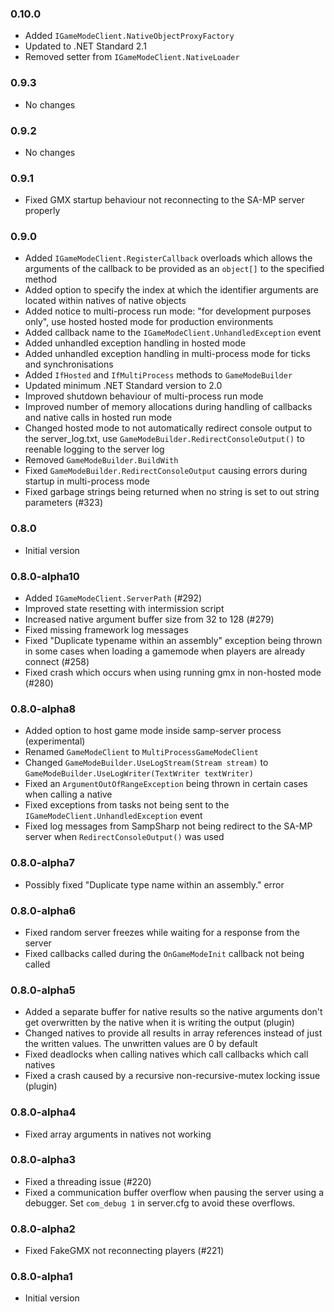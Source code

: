 ### 0.10.0
- Added `IGameModeClient.NativeObjectProxyFactory`
- Updated to .NET Standard 2.1
- Removed setter from `IGameModeClient.NativeLoader`

### 0.9.3
- No changes

### 0.9.2
- No changes

### 0.9.1
- Fixed GMX startup behaviour not reconnecting to the SA-MP server properly

### 0.9.0
- Added `IGameModeClient.RegisterCallback` overloads which allows the arguments of the callback to be provided as an `object[]` to the specified method
- Added option to specify the index at which the identifier arguments are located within natives of native objects
- Added notice to multi-process run mode: "for development purposes only", use hosted hosted mode for production environments
- Added callback name to the `IGameModeClient.UnhandledException` event
- Added unhandled exception handling in hosted mode
- Added unhandled exception handling in multi-process mode for ticks and synchronisations
- Added `IfHosted` and `IfMultiProcess` methods to `GameModeBuilder`
- Updated minimum .NET Standard version to 2.0
- Improved shutdown behaviour of multi-process run mode
- Improved number of memory allocations during handling of callbacks and native calls in hosted run mode
- Changed hosted mode to not automatically redirect console output to the server_log.txt, use `GameModeBuilder.RedirectConsoleOutput()` to reenable logging to the server log
- Removed `GameModeBuilder.BuildWith`
- Fixed `GameModeBuilder.RedirectConsoleOutput` causing errors during startup in multi-process mode
- Fixed garbage strings being returned when no string is set to out string parameters (#323)

### 0.8.0
- Initial version

### 0.8.0-alpha10
- Added `IGameModeClient.ServerPath` (#292)
- Improved state resetting with intermission script
- Increased native argument buffer size from 32 to 128 (#279)
- Fixed missing framework log messages
- Fixed "Duplicate typename within an assembly" exception being thrown in some cases when loading a gamemode when players are already connect (#258)
- Fixed crash which occurs when using running gmx in non-hosted mode (#280)

### 0.8.0-alpha8
- Added option to host game mode inside samp-server process (experimental)
- Renamed `GameModeClient` to `MultiProcessGameModeClient`
- Changed `GameModeBuilder.UseLogStream(Stream stream)` to `GameModeBuilder.UseLogWriter(TextWriter textWriter)`
- Fixed an `ArgumentOutOfRangeException` being thrown in certain cases when calling a native
- Fixed exceptions from tasks not being sent to the `IGameModeClient.UnhandledException` event
- Fixed log messages from SampSharp not being redirect to the SA-MP server when `RedirectConsoleOutput()` was used

### 0.8.0-alpha7
- Possibly fixed "Duplicate type name within an assembly." error

### 0.8.0-alpha6
- Fixed random server freezes while waiting for a response from the server
- Fixed callbacks called during the `OnGameModeInit` callback not being called

### 0.8.0-alpha5
- Added a separate buffer for native results so the native arguments don't get overwritten by the native when it is writing the output (plugin)
- Changed natives to provide all results in array references instead of just the written values. The unwritten values are 0 by default
- Fixed deadlocks when calling natives which call callbacks which call natives
- Fixed a crash caused by a recursive non-recursive-mutex locking issue (plugin) 

### 0.8.0-alpha4
- Fixed array arguments in natives not working

### 0.8.0-alpha3
- Fixed a threading issue (#220)
- Fixed a communication buffer overflow when pausing the server using a debugger. Set `com_debug 1` in server.cfg to avoid these overflows.

### 0.8.0-alpha2
- Fixed FakeGMX not reconnecting players (#221)

### 0.8.0-alpha1
- Initial version
